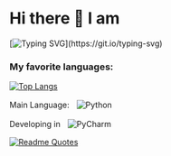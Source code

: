 # Hi there 👋 I am
 [![Typing SVG](https://readme-typing-svg.herokuapp.com?font=Fira+Code&pause=1000&color=F7CF13&center=true&repeat=false&random=false&width=435&lines=the+Python+developer+from+Russia.)](https://git.io/typing-svg)

 

### My favorite languages:
[![Top Langs](https://github-readme-stats.vercel.app/api/top-langs/?username=Lollycoder&layout=compact)](https://github.com/anuraghazra/github-readme-stats)

Main Language:ㅤ![Python](https://img.shields.io/badge/python-3670A0?style=for-the-badge&logo=python&logoColor=ffdd54)

Developing inㅤ![PyCharm](https://img.shields.io/badge/pycharm-143?style=for-the-badge&logo=pycharm&logoColor=black&color=black&labelColor=green)

[![Readme Quotes](https://quotes-github-readme.vercel.app/api?type=horizontal&theme=dark)](https://github.com/piyushsuthar/github-readme-quotes)

